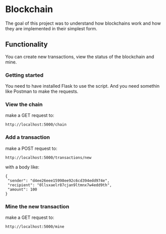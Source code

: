 # Blockchain

The goal of this project was to understand how blockchains work and how they are implemented in their simplest form.

## Functionality

You can create new transactions, view the status of the blockchain and mine.

### Getting started

You need to have installed Flask to use the script. And you need somethin like Postman to make the requests.

### View the chain

make a GET request to:

```
http://localhost:5000/chain
```

### Add a transaction

make a POST request to:

```
http://localhost:5000/transactions/new
```
with a body like:
```
{
 "sender": "d4ee26eee15998ee92c6cd394edd974e",
 "recipient": "0llsxaelr87cjan9ltmnx7w4edd9th",
 "amount": 100
}
```

### Mine the new transaction

make a GET request to:

```
http://localhost:5000/mine
```
